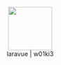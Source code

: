 <p align="center">
    <img src="public/vkIcon.png" style="width: 100px;">
    <br>
    laravue | w01ki3
</p>